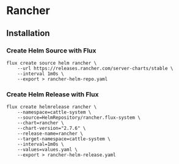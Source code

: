 # Rancher

## Installation

### Create Helm Source with Flux
```
flux create source helm rancher \
    --url https://releases.rancher.com/server-charts/stable \
    --interval 1m0s \
    --export > rancher-helm-repo.yaml
```

### Create Helm Release with Flux

```
flux create helmrelease rancher \
    --namespace=cattle-system \
    --source=HelmRepository/rancher.flux-system \
    --chart=rancher \
    --chart-version="2.7.6" \
    --release-name=rancher \
    --target-namespace=cattle-system \
    --interval=1m0s \
    --values=values.yaml \
    --export > rancher-helm-release.yaml
```